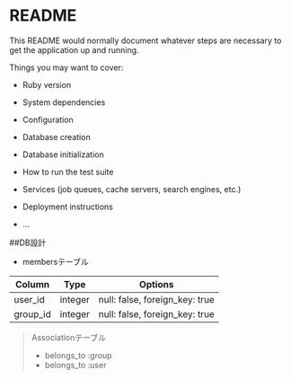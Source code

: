 # README

This README would normally document whatever steps are necessary to get the
application up and running.

Things you may want to cover:

* Ruby version

* System dependencies

* Configuration

* Database creation

* Database initialization

* How to run the test suite

* Services (job queues, cache servers, search engines, etc.)

* Deployment instructions

* ...

##DB設計

* membersテーブル

| Column | Type  | Options                      |
|--------|-------|------------------------------|
|user_id |integer|null: false, foreign_key: true|
|group_id|integer|null: false, foreign_key: true|

> Associationテーブル
> - belongs_to :group
> - belongs_to :user

